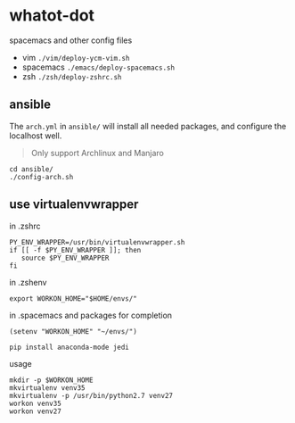 # whatot-dot

spacemacs and other config files

* vim ``./vim/deploy-ycm-vim.sh``
* spacemacs ``./emacs/deploy-spacemacs.sh``
* zsh ``./zsh/deploy-zshrc.sh``

## ansible

The `arch.yml` in `ansible/` will install all needed packages,
and configure the localhost well.

> Only support Archlinux and Manjaro

```
cd ansible/
./config-arch.sh
```

## use virtualenvwrapper

in .zshrc
```
PY_ENV_WRAPPER=/usr/bin/virtualenvwrapper.sh
if [[ -f $PY_ENV_WRAPPER ]]; then
   source $PY_ENV_WRAPPER
fi
```

in .zshenv
```
export WORKON_HOME="$HOME/envs/"
```

in .spacemacs and packages for completion
```
(setenv "WORKON_HOME" "~/envs/")

pip install anaconda-mode jedi
```

usage
```
mkdir -p $WORKON_HOME
mkvirtualenv venv35
mkvirtualenv -p /usr/bin/python2.7 venv27
workon venv35
workon venv27
```

